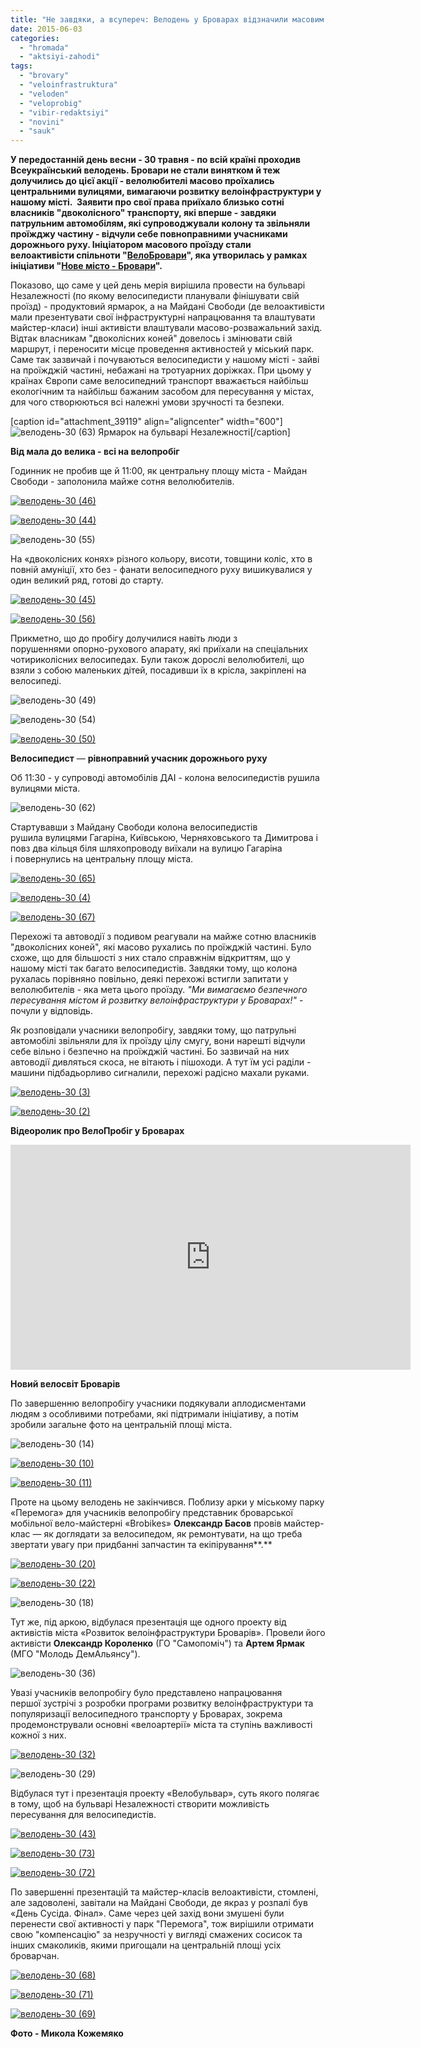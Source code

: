 ```yaml
---
title: "Не завдяки, а всупереч: Велодень у Броварах відзначили масовим велопробігом"
date: 2015-06-03
categories: 
  - "hromada"
  - "aktsiyi-zahodi"
tags: 
  - "brovary"
  - "veloinfrastruktura"
  - "veloden"
  - "veloprobig"
  - "vibir-redaktsiyi"
  - "novini"
  - "sauk"
---
```


**У передостанній день весни - 30 травня - по всій країні проходив Всеукраїнський велодень. Бровари не стали винятком й теж долучились до цієї акції - велолюбителі масово проїхались центральними вулицями, вимагаючи розвитку велоінфраструктури у нашому місті.  Заявити про свої права приїхало близько сотні власників "двоколісного" транспорту, які вперше - завдяки патрульним автомобілям, які супроводжували колону та звільняли проїжджу частину - відчули себе повноправними учасниками дорожнього руху. Ініціатором масового проїзду стали велоактивісти спільноти "[ВелоБровари](https://www.facebook.com/groups/435367053304258/?fref=ts)", яка утворилась у рамках ініціативи "[Нове місто - Бровари](https://www.facebook.com/groups/1588908808062785/)".**

Показово, що саме у цей день мерія вирішила провести на бульварі Незалежності (по якому велосипедисти планували фінішувати свій проїзд) - продуктовий ярмарок, а на Майдані Свободи (де велоактивісти мали презентувати свої інфраструктурні напрацювання та влаштувати майстер-класи) інші активісти влаштували масово-розважальний захід. Відтак власникам "двоколісних коней" довелось і змінювати свій маршрут, і переносити місце проведення активностей у міський парк. Саме так зазвичай і почуваються велосипедисти у нашому місті - зайві на проїжджій частині, небажані на тротуарних доріжках. При цьому у країнах Європи саме велосипедний транспорт вважається найбільш екологічним та найбільш бажаним засобом для пересування у містах, для чого створюються всі належні умови зручності та безпеки.

\[caption id="attachment\_39119" align="aligncenter" width="600"\]![велодень-30 (63)](https://mpz.brovary.org/wp-content/uploads/2015/06/veloden-30-63-e1433166472122.jpg) Ярмарок на бульварі Незалежності\[/caption\]

**Від мала до велика - всі на велопробіг**

Годинник не пробив ще й 11:00, як центральну площу міста - Майдан Свободи - заполонила майже сотня велолюбителів.

[![велодень-30 (46)](https://mpz.brovary.org/wp-content/uploads/2015/06/veloden-30-46-e1433165919911.jpg)](https://mpz.brovary.org/wp-content/uploads/2015/06/veloden-30-46.jpg)

[![велодень-30 (44)](https://mpz.brovary.org/wp-content/uploads/2015/06/veloden-30-44.jpg)](https://mpz.brovary.org/wp-content/uploads/2015/06/veloden-30-44.jpg)

![велодень-30 (55)](https://mpz.brovary.org/wp-content/uploads/2015/06/veloden-30-55-e1433166267313.jpg)

На «двоколісних конях» різного кольору, висоти, товщини коліс, хто в повній амуніції, хто без - фанати велосипедного руху вишикувалися у один великий ряд, готові до старту.

[![велодень-30 (45)](https://mpz.brovary.org/wp-content/uploads/2015/06/veloden-30-45-e1433166115856.jpg)](https://mpz.brovary.org/wp-content/uploads/2015/06/veloden-30-45.jpg)

[![велодень-30 (56)](https://mpz.brovary.org/wp-content/uploads/2015/06/veloden-30-56-e1433168822260.jpg)](https://mpz.brovary.org/wp-content/uploads/2015/06/veloden-30-56-e1433168822260.jpg)

Прикметно, що до пробігу долучилися навіть люди з порушеннями опорно-рухового апарату, які приїхали на спеціальних чотириколісних велосипедах. Були також дорослі велолюбителі, що взяли з собою маленьких дітей, посадивши їх в крісла, закріплені на велосипеді.

![велодень-30 (49)](https://mpz.brovary.org/wp-content/uploads/2015/06/veloden-30-49-e1433166056894.jpg)

![велодень-30 (54)](https://mpz.brovary.org/wp-content/uploads/2015/06/veloden-30-54-e1433165976898.jpg)

[![велодень-30 (50)](https://mpz.brovary.org/wp-content/uploads/2015/06/veloden-30-50-e1433166326463.jpg)](https://mpz.brovary.org/wp-content/uploads/2015/06/veloden-30-50.jpg)

**Велосипедист** — **рівноправний учасник дорожнього руху**

Об 11:30 - у супроводі автомобілів ДАІ - колона велосипедистів рушила вулицями міста.

![велодень-30 (62)](https://mpz.brovary.org/wp-content/uploads/2015/06/veloden-30-62-e1433166505114.jpg)

Стартувавши з Майдану Свободи колона велосипедистів рушила вулицями Гагаріна, Київською, Черняховського та Димитрова і повз два кільця біля шляхопроводу виїхали на вулицю Гагаріна і повернулись на центральну площу міста.

[![велодень-30 (65)](https://mpz.brovary.org/wp-content/uploads/2015/06/veloden-30-65-e1433166765534.jpg)](https://mpz.brovary.org/wp-content/uploads/2015/06/veloden-30-65.jpg)

[![велодень-30 (4)](https://mpz.brovary.org/wp-content/uploads/2015/06/veloden-30-4-e1433166797720.jpg)](https://mpz.brovary.org/wp-content/uploads/2015/06/veloden-30-4.jpg)

[![велодень-30 (67)](https://mpz.brovary.org/wp-content/uploads/2015/06/veloden-30-67-e1433166992506.jpg)](https://mpz.brovary.org/wp-content/uploads/2015/06/veloden-30-67.jpg)

Перехожі та автоводії з подивом реагували на майже сотню власників "двоколісних коней", які масово рухались по проїжджій частині. Було схоже, що для більшості з них стало справжнім відкриттям, що у нашому місті так багато велосипедистів. Завдяки тому, що колона рухалась порівняно повільно, деякі перехожі встигли запитати у велолюбителів - яка мета цього проїзду. _"Ми вимагаємо безпечного пересування містом й розвитку велоінфраструктури у Броварах!"_ - почули у відповідь.

Як розповідали учасники велопробігу, завдяки тому, що патрульні автомобілі звільняли для їх проїзду цілу смугу, вони нарешті відчули себе вільно і безпечно на проїжджій частині. Бо зазвичай на них автоводії дивляться скоса, не вітають і пішоходи. А тут їм усі раділи - машини підбадьорливо сигналили, перехожі радісно махали руками.

[![велодень-30 (3)](https://mpz.brovary.org/wp-content/uploads/2015/06/veloden-30-31-e1433166828458.jpg)](https://mpz.brovary.org/wp-content/uploads/2015/06/veloden-30-31.jpg)

[![велодень-30 (2)](https://mpz.brovary.org/wp-content/uploads/2015/06/veloden-30-2-e1433166857872.jpg)](https://mpz.brovary.org/wp-content/uploads/2015/06/veloden-30-2.jpg)

**Відеоролик про ВелоПробіг у Броварах**

<iframe src="https://www.youtube.com/embed/ikJn7GMoqJg" width="640" height="360" frameborder="0" allowfullscreen="allowfullscreen"></iframe>

**Новий велосвіт Броварів**

По завершенню велопробігу учасники подякували аплодисментами людям з особливими потребами, які підтримали ініціативу, а потім зробили загальне фото на центральній площі міста.

![велодень-30 (14)](https://mpz.brovary.org/wp-content/uploads/2015/06/veloden-30-14-e1433168999362.jpg)

[![велодень-30 (10)](https://mpz.brovary.org/wp-content/uploads/2015/06/veloden-30-10-e1433168748136.jpg)](https://mpz.brovary.org/wp-content/uploads/2015/06/veloden-30-10-e1433168748136.jpg)

[![велодень-30 (11)](https://mpz.brovary.org/wp-content/uploads/2015/06/veloden-30-11-e1433167125241.jpg)](https://mpz.brovary.org/wp-content/uploads/2015/06/veloden-30-11.jpg)

Проте на цьому велодень не закінчився. Поблизу арки у міському парку «Перемога» для учасників велопробігу представник броварської мобільної вело-майстерні «Brobikes» **Олександр Басов** провів майстер-клас — як доглядати за велосипедом, як ремонтувати, на що треба звертати увагу при придбанні запчастин та екіпірування**.**

[![велодень-30 (20)](https://mpz.brovary.org/wp-content/uploads/2015/06/veloden-30-20-e1433167335321.jpg)](https://mpz.brovary.org/wp-content/uploads/2015/06/veloden-30-20.jpg)

[![велодень-30 (22)](https://mpz.brovary.org/wp-content/uploads/2015/06/veloden-30-22-e1433167398126.jpg)](https://mpz.brovary.org/wp-content/uploads/2015/06/veloden-30-22.jpg)

![велодень-30 (18)](https://mpz.brovary.org/wp-content/uploads/2015/06/veloden-30-18-e1433167295137.jpg)

Тут же, під аркою, відбулася презентація ще одного проекту від активістів міста «Розвиток велоінфраструктури Броварів». Провели його активісти **Олександр Короленко** (ГО "Самопоміч") та **Артем Ярмак** (МГО "Молодь ДемАльянсу").

![велодень-30 (36)](https://mpz.brovary.org/wp-content/uploads/2015/06/veloden-30-36-e1433167665690.jpg)

Увазі учасників велопробігу було представлено напрацювання першої зустрічі з розробки програми розвитку велоінфраструктури та популяризації велосипедного транспорту у Броварах, зокрема продемонстрували основні «велоартерії» міста та ступінь важливості кожної з них.

[![велодень-30 (32)](https://mpz.brovary.org/wp-content/uploads/2015/06/veloden-30-32-e1433167505240.jpg)](https://mpz.brovary.org/wp-content/uploads/2015/06/veloden-30-32.jpg)

![велодень-30 (29)](https://mpz.brovary.org/wp-content/uploads/2015/06/veloden-30-29-e1433167744237.jpg)

Відбулася тут і презентація проекту «Велобульвар», суть якого полягає в тому, щоб на бульварі Незалежності створити можливість пересування для велосипедистів.

[![велодень-30 (43)](https://mpz.brovary.org/wp-content/uploads/2015/06/veloden-30-43-e1433167622595.jpg)](https://mpz.brovary.org/wp-content/uploads/2015/06/veloden-30-43.jpg)

[![велодень-30 (73)](https://mpz.brovary.org/wp-content/uploads/2015/06/veloden-30-73-e1433230854139.jpg)](https://mpz.brovary.org/wp-content/uploads/2015/06/veloden-30-73.jpg)

[![велодень-30 (72)](https://mpz.brovary.org/wp-content/uploads/2015/06/veloden-30-72-e1433230895295.jpg)](https://mpz.brovary.org/wp-content/uploads/2015/06/veloden-30-72.jpg)

По завершенні презентацій та майстер-класів велоактивісти, стомлені, але задоволені, завітали на Майдані Свободи, де якраз у розпалі був «День Сусіда. Фінал». Саме через цей захід вони змушені були перенести свої активності у парк "Перемога", тож вирішили отримати свою "компенсацію" за незручності у вигляді смажених сосисок та інших смаколиків, якими пригощали на центральній площі усіх броварчан.

[![велодень-30 (68)](https://mpz.brovary.org/wp-content/uploads/2015/06/veloden-30-68-e1433168598235.jpg)](https://mpz.brovary.org/wp-content/uploads/2015/06/veloden-30-68.jpg)

[![велодень-30 (71)](https://mpz.brovary.org/wp-content/uploads/2015/06/veloden-30-71-e1433168639398.jpg)](https://mpz.brovary.org/wp-content/uploads/2015/06/veloden-30-71.jpg)

[![велодень-30 (69)](https://mpz.brovary.org/wp-content/uploads/2015/06/veloden-30-69-e1433168673408.jpg)](https://mpz.brovary.org/wp-content/uploads/2015/06/veloden-30-69.jpg)

**Фото - Микола Кожемяко**
